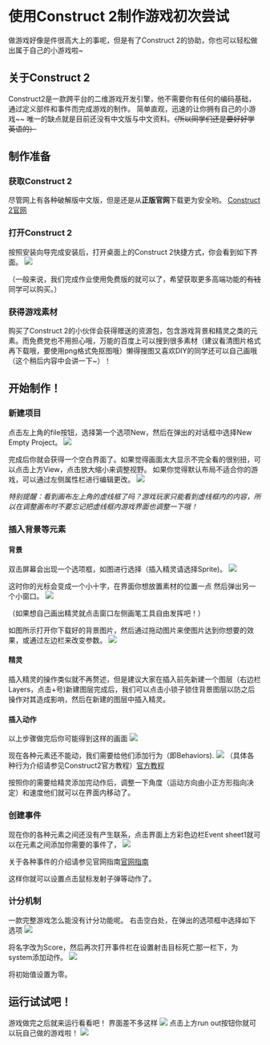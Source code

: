 # 使用Construct 2制作游戏初次尝试
做游戏好像是件很高大上的事呢，但是有了Construct 2的协助，你也可以轻松做出属于自己的小游戏啦~
## 关于Construct 2
Construct2是一款跨平台的二维游戏开发引擎，他不需要你有任何的编码基础，通过定义部件和事件而完成游戏的制作。
  简单直观，迅速的让你拥有自己的小游戏~~  唯一的缺点就是目前还没有中文版与中文资料。~~（所以同学们还是要好好学英语的）~~

## 制作准备
### 获取Construct 2
尽管网上有各种破解版中文版，但是还是从**正版官网**下载更为安全哟。
[Construct 2官网](https://www.construct.net/en)
### 打开Construct 2
按照安装向导完成安装后，打开桌面上的Construct 2快捷方式，你会看到如下界面。
![](images/开始.png)

（一般来说，我们完成作业使用免费版的就可以了，希望获取更多高端功能的~~有钱~~同学可以购买。）
### 获得游戏素材
购买了Construct 2的小伙伴会获得赠送的资源包，包含游戏背景和精灵之类的元素。而免费党也不用担心哦，万能的百度上可以搜到很多素材（建议看清图片格式再下载哦，要使用png格式免抠图哦）懒得搜图又喜欢DIY的同学还可以自己画哦（这个稍后内容中会讲一下~）！

## 开始制作！
### 新建项目
点击左上角的file按钮，选择第一个选项New，然后在弹出的对话框中选择New Empty Project。
![](images/制作1.png)

完成后你就会获得一个空白界面了。如果觉得画面太大显示不完全看的很别扭，可以点击上方View，点击放大缩小来调整视野。
如果你觉得默认布局不适合你的游戏，可以通过左侧属性栏进行编辑更改。
![](images/布局.png)

*特别提醒：看到画布左上角的虚线框了吗？游戏玩家只能看到虚线框内的内容，所以在调整画布时不要忘记把虚线框内游戏界面也调整一下哦！*

### 插入背景等元素
#### 背景

双击屏幕会出现一个选项框，如图进行选择（插入精灵请选择Sprite)。
![](images/制作2.png)

这时你的光标会变成一个小十字，在界面你想放置素材的位置一点
然后弹出另一个小窗口。
![](images/小窗口.png)

（如果想自己画出精灵就点击窗口左侧画笔工具自由发挥吧！）

如图所示打开你下载好的背景图片，然后通过拖动图片来使图片达到你想要的效果，或通过左边栏来改变参数。
![](images/制作3.png)

#### 精灵
插入精灵的操作类似就不再赘述，但是建议大家在插入前先新建一个图层（右边栏Layers，点击+号)新建图层完成后，我们可以点击小锁子锁住背景图层以防之后操作对其造成影响，然后在新建的图层中插入精灵。

#### 插入动作
以上步骤做完后你可能得到这样的画面
![](images/布局2.png)

现在各种元素还不能动，我们需要给他们添加行为（即Behaviors).
![](images/openbehaviors.png)
（具体各种行为介绍请参见Construct2官方教程）[官方教程](https://www.scirra.com/tutorials/37/beginners-guide-to-construct-2/page-3)

按照你的需要给精灵添加完动作后，调整一下角度（运动方向由小正方形指向决定）和速度他们就可以在界面内移动了。
### 创建事件
现在你的各种元素之间还没有产生联系，点击界面上方彩色边栏Event sheet1就可以在元素之间添加你需要的事件了，
![](images/event.png)

关于各种事件的介绍请参见官网指南[官网指南](https://www.scirra.com/tutorials/37/beginners-guide-to-construct-2/page-4)

这样你就可以设置点击鼠标发射子弹等动作了。

### 计分机制
一款完整游戏怎么能没有计分功能呢。
右击空白处，在弹出的选项框中选择如下选项
![](images/score.png)

将名字改为Score，然后再次打开事件栏在设置射击目标死亡那一栏下，为system添加动作。
![](images/score2.png)

将初始值设置为零。

## 运行试试吧！
游戏做完之后就来运行看看吧！
界面差不多这样
![](images/成品.png)
点击上方run out按钮你就可以玩自己做的游戏啦！
![](images/动画.gif)

